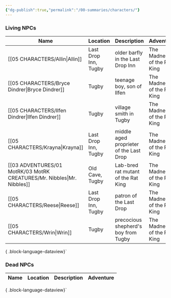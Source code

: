```yaml
---
{"dg-publish":true,"permalink":"/00-summaries/characters/"}
---
```



### Living NPCs ###
| Name                                                                      | Location             | Description                             | Adventure                   |
| ------------------------------------------------------------------------- | -------------------- | --------------------------------------- | --------------------------- |
| [[05 CHARACTERS/Allin\|Allin]]                                         | Last Drop Inn, Tugby | older barfly in the Last Drop Inn       | The Madness of the Rat King |
| [[05 CHARACTERS/Bryce Dindrer\|Bryce Dindrer]]                         | Tugby                | teenage boy, son of Ilfen               | The Madness of the Rat King |
| [[05 CHARACTERS/Ilfen Dindrer\|Ilfen Dindrer]]                         | Tugby                | village smith in Tugby                  | The Madness of the Rat King |
| [[05 CHARACTERS/Krayna\|Krayna]]                                       | Last Drop Inn, Tugby | middle aged proprieter of the Last Drop | The Madness of the Rat King |
| [[03 ADVENTURES/01 MotRK/03 MotRK CREATURES/Mr. Nibbles\|Mr. Nibbles]] | Old Cave, Tugby      | Lab-bred rat mutant of the Rat King     | The Madness of the Rat King |
| [[05 CHARACTERS/Reese\|Reese]]                                         | Last Drop Inn, Tugby | patron of the Last Drop                 | The Madness of the Rat King |
| [[05 CHARACTERS/Wrin\|Wrin]]                                           | Tugby                | precocious shepherd's boy from Tugby    | The Madness of the Rat King |

{ .block-language-dataview}`


### Dead NPCs ###
| Name | Location | Description | Adventure |
| ---- | -------- | ----------- | --------- |

{ .block-language-dataview}`
